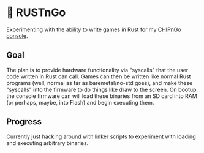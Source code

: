 # :crab: RUSTnGo
Experimenting with the ability to write games in Rust for my [CHIPnGo console](https://github.com/kurtjd/CHIPnGo).

## Goal
The plan is to provide hardware functionality via "syscalls" that the user code written in Rust can call. Games can then be written like normal Rust programs (well, normal as far as baremetal/no-std goes),
and make these "syscalls" into the firmware to do things like draw to the screen. On bootup, the console firmware can will load these binaries from an SD card into RAM (or perhaps, maybe, into Flash) and begin executing them.

## Progress
Currently just hacking around with linker scripts to experiment with loading and executing arbitrary binaries.
